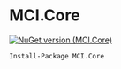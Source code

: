 # MCI.Core

[![NuGet version (MCI.Core)](https://img.shields.io/nuget/v/MCI.Core.svg?style=flat-square)](https://www.nuget.org/packages/MCI.Core/)

```
Install-Package MCI.Core
```
